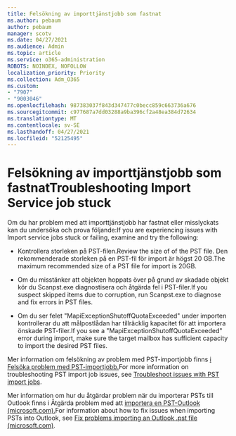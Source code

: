 ```yaml
---
title: Felsökning av importtjänstjobb som fastnat
ms.author: pebaum
author: pebaum
manager: scotv
ms.date: 04/27/2021
ms.audience: Admin
ms.topic: article
ms.service: o365-administration
ROBOTS: NOINDEX, NOFOLLOW
localization_priority: Priority
ms.collection: Adm_O365
ms.custom:
- "7907"
- "9003046"
ms.openlocfilehash: 987383037f843d347477c0becc859c663736a676
ms.sourcegitcommit: c977687a7dd03288a9ba396cf2a48ea384d72634
ms.translationtype: MT
ms.contentlocale: sv-SE
ms.lasthandoff: 04/27/2021
ms.locfileid: "52125495"
---
```

# <a name="troubleshooting-import-service-job-stuck"></a><span data-ttu-id="41257-102">Felsökning av importtjänstjobb som fastnat</span><span class="sxs-lookup"><span data-stu-id="41257-102">Troubleshooting Import Service job stuck</span></span>

<span data-ttu-id="41257-103">Om du har problem med att importtjänstjobb har fastnat eller misslyckats kan du undersöka och prova följande:</span><span class="sxs-lookup"><span data-stu-id="41257-103">If you are experiencing issues with Import service jobs stuck or failing, examine and try the following:</span></span>

- <span data-ttu-id="41257-104">Kontrollera storleken på PST-filen.</span><span class="sxs-lookup"><span data-stu-id="41257-104">Review the size of of the PST file.</span></span> <span data-ttu-id="41257-105">Den rekommenderade storleken på en PST-fil för import är högst 20 GB.</span><span class="sxs-lookup"><span data-stu-id="41257-105">The maximum recommended size of a PST file for import is 20GB.</span></span>

- <span data-ttu-id="41257-106">Om du misstänker att objekten hoppats över på grund av skadade objekt kör du Scanpst.exe diagnostisera och åtgärda fel i PST-filer.</span><span class="sxs-lookup"><span data-stu-id="41257-106">If you suspect skipped items due to corruption, run Scanpst.exe to diagnose and fix errors in PST files.</span></span>

- <span data-ttu-id="41257-107">Om du ser felet "MapiExceptionShutoffQuotaExceeded" under importen kontrollerar du att målpostlådan har tillräcklig kapacitet för att importera önskade PST-filer.</span><span class="sxs-lookup"><span data-stu-id="41257-107">If you see a "MapiExceptionShutoffQuotaExceeded" error during import, make sure the target mailbox has sufficient capacity to import the desired PST files.</span></span>

<span data-ttu-id="41257-108">Mer information om felsökning av problem med PST-importjobb finns [i Felsöka problem med PST-importjobb.](https://docs.microsoft.com/office365/troubleshoot/pst-import-service/issues-with-pst-import-job)</span><span class="sxs-lookup"><span data-stu-id="41257-108">For more information on troubleshooting PST import job issues, see [Troubleshoot issues with PST import jobs](https://docs.microsoft.com/office365/troubleshoot/pst-import-service/issues-with-pst-import-job).</span></span>

<span data-ttu-id="41257-109">Mer information om hur du åtgärdar problem när du importerar PSTs till Outlook finns i Åtgärda problem med att [importera en PST-Outlook (microsoft.com).](https://support.microsoft.com/topic/fix-problems-importing-an-outlook-pst-file-2d2e50dc-5c36-4ab2-ab50-f1be733b3d6e?ui=en-us&rs=en-us&ad=us)</span><span class="sxs-lookup"><span data-stu-id="41257-109">For information about how to fix issues when importing PSTs into Outlook, see [Fix problems importing an Outlook .pst file (microsoft.com)](https://support.microsoft.com/topic/fix-problems-importing-an-outlook-pst-file-2d2e50dc-5c36-4ab2-ab50-f1be733b3d6e?ui=en-us&rs=en-us&ad=us).</span></span>